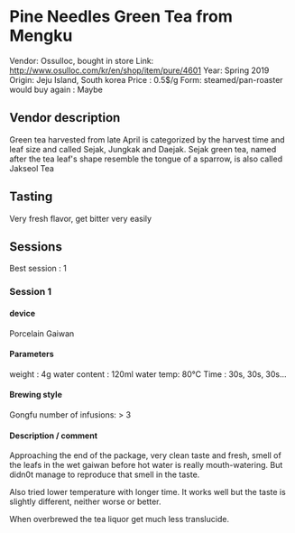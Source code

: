 # Pine Needles Green Tea from Mengku

Vendor: Ossulloc, bought in store
Link: http://www.osulloc.com/kr/en/shop/item/pure/4601
Year: Spring 2019
Origin: Jeju Island, South korea
Price : 0.5$/g
Form: steamed/pan-roaster
would buy again : Maybe

## Vendor description 

Green tea harvested from late April is categorized by the harvest time and leaf size and called Sejak, Jungkak and Daejak. Sejak green tea, named after the tea leaf's shape resemble the tongue of a sparrow, is also called Jakseol Tea

## Tasting

Very fresh flavor, get bitter very easily

## Sessions

Best session : 1

### Session 1

#### device 

Porcelain Gaiwan

#### Parameters

weight : 4g
water content : 120ml
water temp: 80°C
Time : 30s, 30s, 30s...

#### Brewing style

Gongfu
number of infusions: > 3

#### Description / comment

Approaching the end of the package, very clean taste and fresh, smell of the leafs in the wet gaiwan before hot water is really mouth-watering. But didn0t manage to reproduce that smell in the taste.

Also tried lower temperature with longer time. It works well but the taste is slightly different, neither worse or better.

When overbrewed the tea liquor get much less translucide.